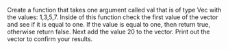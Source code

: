 Create a function that takes one argument called val that is of type Vec with the values: 1,3,5,7. Inside of this function check the first value of the vector and see if it is equal to one. If the value is equal to one, then return true, otherwise return false. Next add the value 20 to the vector. Print out the vector to confirm your results.